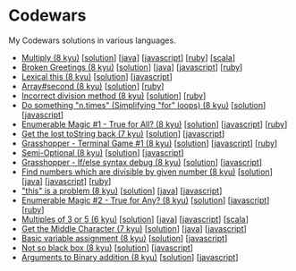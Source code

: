 # Codewars
My Codewars solutions in various languages.

 - [Multiply (8 kyu)](http://www.codewars.com/kata/multiply) [[solution](https://github.com/PaulNoth/codewars/blob/master/multiply/solution.md)] [[java](https://github.com/PaulNoth/codewars/blob/master/multiply/Multiply.java)] [[javascript](https://github.com/PaulNoth/codewars/blob/master/multiply/multiply.js)] [[ruby](https://github.com/PaulNoth/codewars/blob/master/multiply/multiply.rb)] [[scala](https://github.com/PaulNoth/codewars/blob/master/multiply/Multiply.scala)] 
 - [Broken Greetings (8 kyu)](http://www.codewars.com/kata/broken-greetings) [[solution](https://github.com/PaulNoth/codewars/blob/master/broken-greetings/solution.md)] [[java](https://github.com/PaulNoth/codewars/blob/master/broken-greetings/BrokenGreetings.java)] [[javascript](https://github.com/PaulNoth/codewars/blob/master/broken-greetings/broken-greetings.js)] [[ruby](https://github.com/PaulNoth/codewars/blob/master/broken-greetings/broken_greetings.rb)] 
 - [Lexical this (8 kyu)](http://www.codewars.com/kata/lexical-this/) [[solution](https://github.com/PaulNoth/codewars/blob/master/lexical-this/solution.md)] [[javascript](https://github.com/PaulNoth/codewars/blob/master/lexical-this/lexical-this.js)] 
 - [Array#second (8 kyu)](http://www.codewars.com/kata/array-number-second) [[solution](https://github.com/PaulNoth/codewars/blob/master/array-second/solution.md)] [[ruby](https://github.com/PaulNoth/codewars/blob/master/array-second/array-second.rb)] 
 - [Incorrect division method (8 kyu)](http://www.codewars.com/kata/incorrect-division-method) [[solution](https://github.com/PaulNoth/codewars/blob/master/incorrect-division-method/solution.md)] [[ruby](https://github.com/PaulNoth/codewars/blob/master/incorrect-division-method/incorrect_division_method.rb)] 
 - [Do something "n.times" (Simplifying "for" loops) (8 kyu)](http://www.codewars.com/kata/do-something-n-dot-times-simplifying-for-loops)  [[solution](https://github.com/PaulNoth/codewars/blob/master/do-something-n-dot-times-simplifying-for-loops/solution.md)] [[javascript](https://github.com/PaulNoth/codewars/blob/master/do-something-n-dot-times-simplifying-for-loops/times.js)] 
 - [Enumerable Magic #1 - True for All? (8 kyu)](http://www.codewars.com/kata/enumerable-magic-number-1-true-for-all) [[solution](https://github.com/PaulNoth/codewars/blob/master/enumerable-magic-number-1-true-for-all/solution.md)] [[javascript](https://github.com/PaulNoth/codewars/blob/master/enumerable-magic-number-1-true-for-all/enumerable-magic-1.js)] [[ruby](https://github.com/PaulNoth/codewars/blob/master/enumerable-magic-number-1-true-for-all/enumerable_magic_1.rb)] 
 - [Get the lost toString back (7 kyu)](http://www.codewars.com/kata/get-the-lost-tostring-back) [[solution](https://github.com/PaulNoth/codewars/blob/master/get-the-lost-tostring-back/solution.md)] [[javascript](https://github.com/PaulNoth/codewars/blob/master/get-the-lost-tostring-back/get-the-lost-tostring-back.js)] 
 - [Grasshopper - Terminal Game #1 (8 kyu)](http://www.codewars.com/kata/grasshopper-terminal-game-number-1) [[solution](https://github.com/PaulNoth/codewars/blob/master/grasshopper-terminal-game-number-1/solution.md)] [[javascript](https://github.com/PaulNoth/codewars/blob/master/grasshopper-terminal-game-number-1/hero.js)] [[ruby](https://github.com/PaulNoth/codewars/blob/master/grasshopper-terminal-game-number-1/hero.rb)] 
 - [Semi-Optional (8 kyu)](https://www.codewars.com/kata/semi-optional) [[solution](https://github.com/PaulNoth/codewars/blob/master/semi-optional/solution.md)] [[javascript](https://github.com/PaulNoth/codewars/blob/master/semi-optional/semi-optional.js)] 
 - [Grasshopper - If/else syntax debug (8 kyu)](https://www.codewars.com/kata/grasshopper-if-slash-else-syntax-debug) [[solution](https://github.com/PaulNoth/codewars/blob/master/grasshopper-if-slash-else-syntax-debug/solution.md)] [[javascript](https://github.com/PaulNoth/codewars/blob/master/grasshopper-if-slash-else-syntax-debug/grasshopper.js)] 
 - [Find numbers which are divisible by given number (8 kyu)](https://www.codewars.com/kata/find-numbers-which-are-divisible-by-given-number) [[solution](https://github.com/PaulNoth/codewars/blob/master/find-numbers-which-are-divisible-by-given-number/solution.md)] [[java](https://github.com/PaulNoth/codewars/blob/master/find-numbers-which-are-divisible-by-given-number/EvenNumbers.java)] [[javascript](https://github.com/PaulNoth/codewars/blob/master/find-numbers-which-are-divisible-by-given-number/divisible-by.js)] [[ruby](https://github.com/PaulNoth/codewars/blob/master/find-numbers-which-are-divisible-by-given-number/divisible_by.rb)] 
 - ["this" is a problem (8 kyu)](https://www.codewars.com/kata/this-is-a-problem) [[solution](https://github.com/PaulNoth/codewars/blob/master/this-is-a-problem/solution.md)] [[java](https://github.com/PaulNoth/codewars/blob/master/this-is-a-problem/NameMe.java)] [[javascript](https://github.com/PaulNoth/codewars/blob/master/this-is-a-problem/NameMe.js)] 
 - [Enumerable Magic #2 - True for Any? (8 kyu)](https://www.codewars.com/kata/enumerable-magic-number-2-true-for-any) [[solution](https://github.com/PaulNoth/codewars/blob/master/enumerable-magic-number-2-true-for-any/solution.md)] [[javascript](https://github.com/PaulNoth/codewars/blob/master/enumerable-magic-number-2-true-for-any/any.js)] [[ruby](https://github.com/PaulNoth/codewars/blob/master/enumerable-magic-number-2-true-for-any/any.rb)] 
 - [Multiples of 3 or 5 (6 kyu)](https://www.codewars.com/kata/multiples-of-3-or-5) [[solution](https://github.com/PaulNoth/codewars/blob/master/multiples-of-3-or-5/solution.md)] [[java](https://github.com/PaulNoth/codewars/blob/master/multiples-of-3-or-5/Solution.java)] [[javascript](https://github.com/PaulNoth/codewars/blob/master/multiples-of-3-or-5/multiples.js)] [[scala](https://github.com/PaulNoth/codewars/blob/master/multiples-of-3-or-5/MultiplesOf3Or5.scala)]  
 - [Get the Middle Character (7 kyu)](https://www.codewars.com/kata/get-the-middle-character) [[solution](https://github.com/PaulNoth/codewars/blob/master/get-the-middle-character/solution.md)] [[java](https://github.com/PaulNoth/codewars/blob/master/get-the-middle-character/Kata.java)] [[javascript](https://github.com/PaulNoth/codewars/blob/master/get-the-middle-character/kata.js)]  
 - [Basic variable assignment (8 kyu)](https://www.codewars.com/kata/basic-variable-assignment) [[solution](https://github.com/PaulNoth/codewars/blob/master/basic-variable-assignment/solution.md)] [[javascript](https://github.com/PaulNoth/codewars/blob/master/basic-variable-assignment/kata.js)]  
 - [Not so black box (8 kyu)](https://www.codewars.com/kata/not-so-black-box) [[solution](https://github.com/PaulNoth/codewars/blob/master/not-so-black-box/solution.md)] [[javascript](https://github.com/PaulNoth/codewars/blob/master/not-so-black-box/kata.js)]  
 - [Arguments to Binary addition (8 kyu)](https://www.codewars.com/kata/arguments-to-binary-addition) [[solution](https://github.com/PaulNoth/codewars/blob/master/arguments-to-binary-addition/solution.md)] [[javascript](https://github.com/PaulNoth/codewars/blob/master/arguments-to-binary-addition/kata.js)]  
